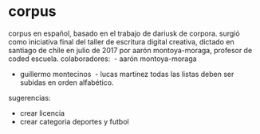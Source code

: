 # corpus
corpus en español, basado en el trabajo de dariusk de corpora.
surgió como iniciativa final del taller de escritura digital creativa, dictado en santiago de chile en julio de 2017 por aarón montoya-moraga, profesor de coded escuela.
colaboradores:
  - aarón montoya-moraga
  - guillermo montecinos
  - lucas martínez
todas las listas deben ser subidas en orden alfabético.

sugerencias:
- crear licencia
- crear categoria deportes y futbol
